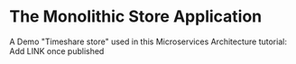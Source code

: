 # The Monolithic Store Application

A Demo "Timeshare store" used in this Microservices Architecture tutorial: Add LINK once published
